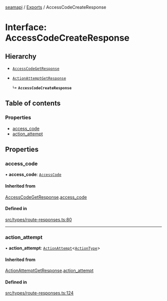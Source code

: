 [seamapi](../README.md) / [Exports](../modules.md) / AccessCodeCreateResponse

# Interface: AccessCodeCreateResponse

## Hierarchy

- [`AccessCodeGetResponse`](AccessCodeGetResponse.md)

- [`ActionAttemptGetResponse`](ActionAttemptGetResponse.md)

  ↳ **`AccessCodeCreateResponse`**

## Table of contents

### Properties

- [access\_code](AccessCodeCreateResponse.md#access_code)
- [action\_attempt](AccessCodeCreateResponse.md#action_attempt)

## Properties

### access\_code

• **access\_code**: [`AccessCode`](../modules.md#accesscode)

#### Inherited from

[AccessCodeGetResponse](AccessCodeGetResponse.md).[access_code](AccessCodeGetResponse.md#access_code)

#### Defined in

[src/types/route-responses.ts:80](https://github.com/seamapi/javascript/blob/main/src/types/route-responses.ts#L80)

___

### action\_attempt

• **action\_attempt**: [`ActionAttempt`](../modules.md#actionattempt)<[`ActionType`](../modules.md#actiontype)\>

#### Inherited from

[ActionAttemptGetResponse](ActionAttemptGetResponse.md).[action_attempt](ActionAttemptGetResponse.md#action_attempt)

#### Defined in

[src/types/route-responses.ts:124](https://github.com/seamapi/javascript/blob/main/src/types/route-responses.ts#L124)
